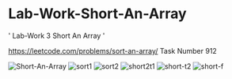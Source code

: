 # Lab-Work-Short-An-Array
' Lab-Work 3 Short An Array '

https://leetcode.com/problems/sort-an-array/ Task Number 912



![Short-An-Array](https://user-images.githubusercontent.com/45731507/103160760-c13ec300-47e9-11eb-9b3a-2bb1dfe705e2.PNG)
![sort1](https://user-images.githubusercontent.com/45731507/103160714-6311e000-47e9-11eb-96ef-32beb963ca13.PNG)
![sort2](https://user-images.githubusercontent.com/45731507/103160715-63aa7680-47e9-11eb-992d-fdfe5217011e.PNG)
![short2t1](https://user-images.githubusercontent.com/45731507/103160716-64430d00-47e9-11eb-8d41-e5847963c2eb.PNG)
![short-t2](https://user-images.githubusercontent.com/45731507/103160717-64430d00-47e9-11eb-8a24-f17914b53540.PNG)
![short-f](https://user-images.githubusercontent.com/45731507/103160718-64430d00-47e9-11eb-93c9-e18c99ee0943.PNG)


